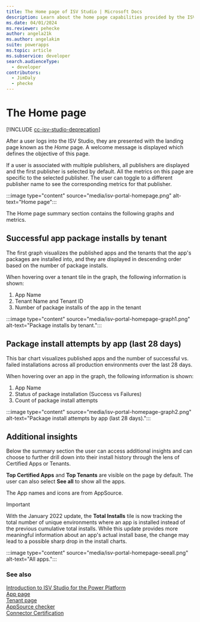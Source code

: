```yaml
---
title: The Home page of ISV Studio | Microsoft Docs
description: Learn about the home page capabilities provided by the ISV Studio portal.
ms.date: 04/01/2024
ms.reviewer: pehecke
author: angela21k
ms.author: angelakim
suite: powerapps
ms.topic: article
ms.subservice: developer
search.audienceType: 
  - developer
contributors: 
  - JimDaly
  - phecke 
---
```


# The Home page

[!INCLUDE [cc-isv-studio-deprecation](includes/cc-isv-studio-deprecation.md)]

After a user logs into the ISV Studio, they are presented with the landing page known as the *Home* page. A welcome message is displayed which defines the objective of this page.

If a user is associated with multiple publishers, all publishers are displayed and the first publisher is selected by default. All the metrics on this page are specific to the selected publisher. The user can toggle to a different publisher name to see the corresponding metrics for that publisher.

:::image type="content" source="media/isv-portal-homepage.png" alt-text="Home page":::

The Home page summary section contains the following graphs and metrics.

## Successful app package installs by tenant

The first graph visualizes the published apps and the tenants that the app's packages are installed into, and they are displayed in descending order based on the number of package installs.

When hovering over a tenant tile in the graph, the following information is shown:

1. App Name
2. Tenant Name and Tenant ID
3. Number of package installs of the app in the tenant

:::image type="content" source="media/isv-portal-homepage-graph1.png" alt-text="Package installs by tenant.":::

## Package install attempts by app (last 28 days)

This bar chart visualizes published apps and the number of successful vs. failed installations across all production environments over the last 28 days.

When hovering over an app in the graph, the following information is shown:

1. App Name
2. Status of package installation (Success vs Failures)
3. Count of package install attempts

:::image type="content" source="media/isv-portal-homepage-graph2.png" alt-text="Package install attempts by app (last 28 days).":::

## Additional insights

Below the summary section the user can access additional insights and can choose to further drill down into their install history through the lens of Certified Apps or Tenants.

**Top Certified Apps** and **Top Tenants** are visible on the page by default. The user can also select **See all** to show all the apps.

The App names and icons are from AppSource.

> [!IMPORTANT]
> With the January 2022 update, the **Total Installs** tile is now tracking the total number of unique environments where an app is installed instead of the previous cumulative total installs. While this update provides more meaningful information about an app's actual install base, the change may lead to a possible sharp drop in the install charts.

:::image type="content" source="media/isv-portal-homepage-seeall.png" alt-text="All apps.":::

### See also

[Introduction to ISV Studio for the Power Platform](index.md)<br/>
[App page](app.md)<br/>
[Tenant page](tenant.md)<br/>
[AppSource checker](appsource-checker.md)<br/>
[Connector Certification](connector-certification.md)

